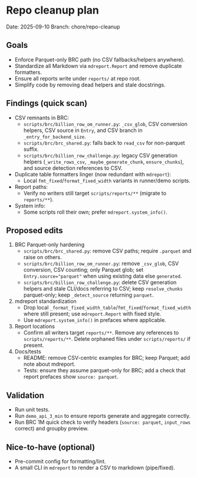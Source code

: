 # Repo cleanup plan

Date: 2025-09-10
Branch: chore/repo-cleanup

## Goals
- Enforce Parquet-only BRC path (no CSV fallbacks/helpers anywhere).
- Standardize all Markdown via `mdreport.Report` and remove duplicate formatters.
- Ensure all reports write under `reports/` at repo root.
- Simplify code by removing dead helpers and stale docstrings.

## Findings (quick scan)
- CSV remnants in BRC:
  - `scripts/brc/billion_row_om_runner.py`: `_csv_glob`, CSV conversion helpers, CSV source in `Entry`, and CSV branch in `_entry_for_backend_size`.
  - `scripts/brc/brc_shared.py`: falls back to `read_csv` for non-parquet suffix.
  - `scripts/brc/billion_row_challenge.py`: legacy CSV generation helpers (`_write_rows_csv`, `_maybe_generate_chunk`, `ensure_chunks`), and source detection references to CSV.
- Duplicate table formatters linger (now redundant with `mdreport`):
  - Local `fmt_fixed`/`format_fixed_width` variants in runner/demo scripts.
- Report paths:
  - Verify no writers still target `scripts/reports/**` (migrate to `reports/**`).
- System info:
  - Some scripts roll their own; prefer `mdreport.system_info()`.

## Proposed edits
1) BRC Parquet-only hardening
   - `scripts/brc/brc_shared.py`: remove CSV paths; require `.parquet` and raise on others.
   - `scripts/brc/billion_row_om_runner.py`: remove `_csv_glob`, CSV conversion, CSV counting; only Parquet glob; set `Entry.source="parquet"` when using existing data else `generated`.
   - `scripts/brc/billion_row_challenge.py`: delete CSV generation helpers and stale CLI/docs referring to CSV; keep `resolve_chunks` parquet-only; keep `_detect_source` returning `parquet`.
2) mdreport standardization
   - Drop local `_format_fixed_width_table`/`fmt_fixed`/`format_fixed_width` where still present; use `mdreport.Report` with fixed style.
   - Use `mdreport.system_info()` in prefaces where applicable.
3) Report locations
   - Confirm all writers target `reports/**`. Remove any references to `scripts/reports/**`. Delete orphaned files under `scripts/reports/` if present.
4) Docs/tests
   - README: remove CSV-centric examples for BRC; keep Parquet; add note about mdreport.
   - Tests: ensure they assume parquet-only for BRC; add a check that report prefaces show `source: parquet`.

## Validation
- Run unit tests.
- Run `demo_api_3_min` to ensure reports generate and aggregate correctly.
- Run BRC 1M quick check to verify headers (`source: parquet`, `input_rows` correct) and groupby preview.

## Nice-to-have (optional)
- Pre-commit config for formatting/lint.
- A small CLI in `mdreport` to render a CSV to markdown (pipe/fixed).
